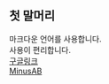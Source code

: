 ## 첫 말머리
마크다운 언어를 사용합니다.  
사용이 편리합니다.  
[구글링크](https://www.google.com/)  
[MinusAB](https://github.com/keamy-eun/study_javas/blob/master/src/mminusAB.java)  

